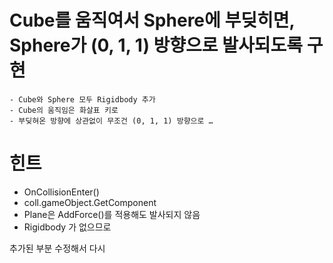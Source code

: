 # Cube를 움직여서 Sphere에 부딪히면, Sphere가 (0, 1, 1) 방향으로 발사되도록 구현
    - Cube와 Sphere 모두 Rigidbody 추가
    - Cube의 움직임은 화살표 키로
    - 부딪혀온 방향에 상관없이 무조건 (0, 1, 1) 방향으로 …

# 힌트
  - OnCollisionEnter()
  - coll.gameObject.GetComponent
  - Plane은 AddForce()를 적용해도 발사되지 않음
  - Rigidbody 가 없으므로

추가된 부분 수정해서 다시 

